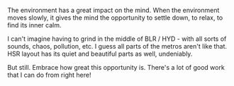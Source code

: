 The environment has a great impact on the mind.
When the environment moves slowly, it gives the mind the opportunity to settle down, to relax, to find its inner calm.

I can't imagine having to grind in the middle of BLR / HYD - with all sorts of sounds, chaos, pollution, etc. I guess all parts of the metros aren't like that. HSR layout has its quiet and beautiful parts as well, undeniably.

But still. Embrace how great this opportunity is. There's a lot of good work that I can do from right here!